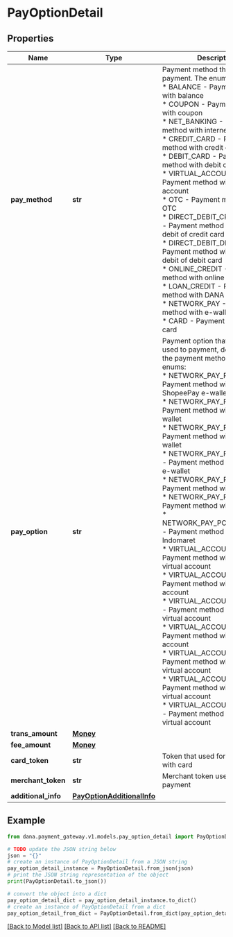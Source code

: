 # PayOptionDetail


## Properties

Name | Type | Description | Notes
------------ | ------------- | ------------- | -------------
**pay_method** | **str** | Payment method that used to payment. The enums:<br />   * BALANCE - Payment method with balance<br />   * COUPON - Payment method with coupon<br />   * NET_BANKING - Payment method with internet banking<br />   * CREDIT_CARD - Payment method with credit card<br />   * DEBIT_CARD - Payment method with debit card<br />   * VIRTUAL_ACCOUNT - Payment method with virtual account<br />   * OTC - Payment method with OTC<br />   * DIRECT_DEBIT_CREDIT_CARD - Payment method with direct debit of credit card<br />   * DIRECT_DEBIT_DEBIT_CARD - Payment method with direct debit of debit card<br />   * ONLINE_CREDIT - Payment method with online Credit<br />   * LOAN_CREDIT - Payment method with DANA Cicil<br />   * NETWORK_PAY - Payment method with e-wallet<br />   * CARD - Payment method with card<br />  | 
**pay_option** | **str** | Payment option that available to used to payment, depends on the payment method. The enums:<br />   * NETWORK_PAY_PG_SPAY - Payment method with ShopeePay e-wallet<br />   * NETWORK_PAY_PG_OVO - Payment method with OVO e-wallet<br />   * NETWORK_PAY_PG_GOPAY - Payment method with GoPay e-wallet<br />   * NETWORK_PAY_PG_LINKAJA - Payment method with LinkAja e-wallet<br />   * NETWORK_PAY_PG_CARD - Payment method with Card<br />   * NETWORK_PAY_PG_QRIS - Payment method with QRIS<br />   * NETWORK_PAY_PC_INDOMARET - Payment method with Indomaret<br />   * VIRTUAL_ACCOUNT_BCA - Payment method with BCA virtual account<br />   * VIRTUAL_ACCOUNT_BNI - Payment method with BNI virtual account<br />   * VIRTUAL_ACCOUNT_MANDIRI - Payment method with Mandiri virtual account<br />   * VIRTUAL_ACCOUNT_BRI - Payment method with BRI virtual account<br />   * VIRTUAL_ACCOUNT_BTPN - Payment method with BTPN virtual account<br />   * VIRTUAL_ACCOUNT_CIMB - Payment method with CIMB virtual account<br />   * VIRTUAL_ACCOUNT_PERMATA - Payment method with Permata virtual account<br />  | 
**trans_amount** | [**Money**](Money.md) |  | 
**fee_amount** | [**Money**](Money.md) |  | [optional] 
**card_token** | **str** | Token that used for payment with card | [optional] 
**merchant_token** | **str** | Merchant token used for this payment | [optional] 
**additional_info** | [**PayOptionAdditionalInfo**](PayOptionAdditionalInfo.md) |  | [optional] 

## Example

```python
from dana.payment_gateway.v1.models.pay_option_detail import PayOptionDetail

# TODO update the JSON string below
json = "{}"
# create an instance of PayOptionDetail from a JSON string
pay_option_detail_instance = PayOptionDetail.from_json(json)
# print the JSON string representation of the object
print(PayOptionDetail.to_json())

# convert the object into a dict
pay_option_detail_dict = pay_option_detail_instance.to_dict()
# create an instance of PayOptionDetail from a dict
pay_option_detail_from_dict = PayOptionDetail.from_dict(pay_option_detail_dict)
```
[[Back to Model list]](../README.md#documentation-for-models) [[Back to API list]](../README.md#documentation-for-api-endpoints) [[Back to README]](../README.md)


